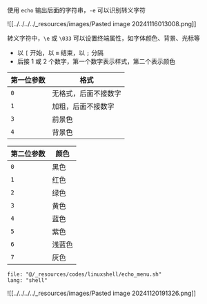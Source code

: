 使用 `echo` 输出后面的字符串，`-e` 可以识别转义字符

![[../../../../_resources/images/Pasted image 20241116013008.png]]

转义字符中，`\e` 或 `\033` 可以设置终端属性，如字体颜色、背景、光标等
- 以 `[` 开始，以 `m` 结束，以 `;` 分隔
- 后接 1 或 2 个数字，第一个数字表示样式，第二个表示颜色

| 第一位参数 | 格式                 |
| ---------- | -------------------- |
| `0`        | 无格式，后面不接数字 |
| `1`        | 加粗，后面不接数字   |
| `3`        | 前景色               |
| `4`        | 背景色               |

| 第二位参数 | 颜色   |
| ---------- | ------ |
| `0`        | 黑色   |
| `1`        | 红色   |
| `2`        | 绿色   |
| `3`        | 黄色   |
| `4`        | 蓝色   |
| `5`        | 紫色   |
| `6`        | 浅蓝色 |
| `7`        | 灰色   |

```reference
file: "@/_resources/codes/linuxshell/echo_menu.sh"
lang: "shell"
```

![[../../../../_resources/images/Pasted image 20241120191326.png]]